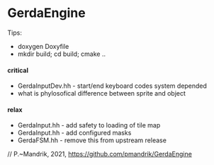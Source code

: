 # GerdaEngine

Tips:  
* doxygen Doxyfile
* mkdir build; cd build; cmake ..

#### critical
* GerdaInputDev.hh - start/end keyboard codes system depended
* what is phylosofical difference between sprite and object 

#### relax
* GerdaInput.hh - add safety to loading of tile map
* GerdaInput.hh - add configured masks
* GerdaFSM.hh - remove this from upstream release


// P.~Mandrik, 2021, https://github.com/pmandrik/GerdaEngine
